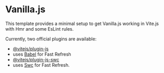 # Vanilla.js

This template provides a minimal setup to get Vanilla.js working in Vite.js with Hmr and some EsLint rules.

Currently, two official plugins are available:

- [@vitejs/plugin-js](https://github.com/vitejs/vite-plugin-react/blob/main/packages/plugin-react/Readme.md)
- uses [Babel](https://babeljs.io/) for Fast Refresh
- [@vitejs/plugin-js-swc](https://github.com/vitejs/vite-plugin-react-swc)
- uses [Swc](https://swc.rs/) for Fast Refresh.
